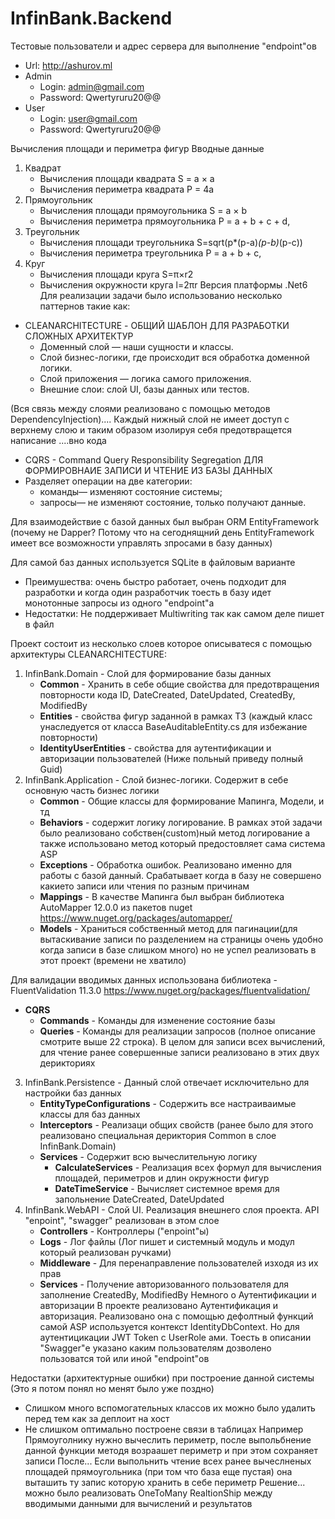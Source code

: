 # InfinBank.Backend
Тестовые пользователи и адрес сервера для выполнение "endpoint"ов

- Url: http://ashurov.ml
- Admin 
	* Login: admin@gmail.com
	* Password: Qwertyruru20@@
- User 
	* Login: user@gmail.com
	* Password: Qwertyruru20@@

Вычисления площади и периметра фигур
Вводные данные
1. Квадрат
	* Вычисления площади квадрата S = a × a
	* Вычисления периметра квадрата P = 4a
2. Прямоугольник
	* Вычисления площади прямоугольника S = a × b
	* Вычисления периметра прямоугольника P = a + b + c + d,
3. Треугольник
	* Вычисления площади треугольника S=sqrt(p*(p-a)*(p-b)*(p-c))
	* Вычисления периметра треугольника P = a + b + c,
4. Круг
	* Вычисления площади круга S=π×r2
	* Вычисления окружности круга l=2πr
Версия платформы .Net6
Для реализации задачи было использованио несколько паттернов такие как:

- CLEANARCHITECTURE - ОБЩИЙ ШАБЛОН ДЛЯ РАЗРАБОТКИ СЛОЖНЫХ АРХИТЕКТУР 
	* Доменный слой — наши сущности и классы.
	* Слой бизнес-логики, где происходит вся обработка доменной логики.
	* Слой приложения — логика самого приложения.
	* Внешние слои: слой UI, базы данных или тестов.

(Вся связь между слоями реализовано с помощью методов DependencyInjection).... Каждый нижный слой не имеет доступ с верхнему слою и таким образом изолируя себя предотвращется написание ....вно кода 

- CQRS - Command Query Responsibility Segregation ДЛЯ ФОРМИРОВНАИЕ ЗАПИСИ И ЧТЕНИЕ ИЗ БАЗЫ ДАННЫХ
- Разделяет операции на две категории:
	* команды— изменяют состояние системы;
	* запросы— не изменяют состояние, только получают данные. 

Для взаимодействие с базой данных был выбран ORM EntityFramework (почему не Dapper? Потому что на сегоднящний день EntityFramework имеет все возможности управлять зпросами в базу данных)

Для самой баз данных используется SQLite в файловым варианте
- Преимушества: очень быстро работает, очень подходит для разработки и когда один разработчик тоесть в базу идет монотонные запросы из одного "endpoint"а
- Недостатки: Не поддерживает Multiwriting так как самом деле пишет в файл

Проект состоит из несколько слоев которое описыватеся с помощью архитектуры CLEANARCHITECTURE:
1. InfinBank.Domain - Слой для формирование базы данных
	* **Common** - Хранить в себе общие свойства для предотвращения повторности кода ID, DateCreated, DateUpdated, CreatedBy, ModifiedBy
	* **Entities** - свойства фигур заданной в рамках ТЗ (каждый класс унаследуется от класса BaseAuditableEntity.cs для избежание повторности)
	* **IdentityUserEntities** - свойства для аутентификации и авторизации пользователей (Ниже польный приведу полный Guid)
2. InfinBank.Application - Слой бизнес-логики. Содержит в себе основную часть бизнес логики 
	* **Common** - Общие классы для формирование Мапинга, Модели, и тд
	* **Behaviors** - содержит логику логирование. В рамках этой задачи было реализовано собствен(custom)ный метод логирование а также использовано метод который предостовляет сама система ASP
	* **Exceptions** - Обработка ошибок. Реализовано именно для работы с базой данный. Срабатывает когда в базу не совершено какието записи или чтения по разным причинам
	* **Mappings** - В качестве Мапинга был выбран библиотека AutoMapper 12.0.0 из пакетов nuget https://www.nuget.org/packages/automapper/ 
	* **Models** - Храниться собственный метод для пагинации(для вытаскивание записи по разделением на страницы очень удобно когда записи в базе слишком много) но не успел реализовать в этот проект (времени не хватило)
		
Для валидации вводимых данных использована библиотека - FluentValidation 11.3.0 https://www.nuget.org/packages/fluentvalidation/
- **CQRS**
	* **Commands** - Команды для изменение состояние базы
	* **Queries** - Команды для реализации запросов (полное описание смотрите выше 22 строка). В целом для записи всех вычислений, для чтение ранее совершенные записи реализовано в этих двух дерикториях

3. InfinBank.Persistence - Данный слой отвечает исключительно для настройки баз данных
	* **EntityTypeConfigurations** - Содержить все настраиваимые классы для баз данных 
	* **Interceptors** - Реализаци общих свойств (ранее было для этого реализовано специальная дериктория Common в слое InfinBank.Domain)
	* **Services** - Содержит всю вычеслительную логику
		* **CalculateServices** - Реализация всех формул для вычисления площадей, периметров и длин окружности фигур
		* **DateTimeService** - Вычисляет системное время для запольнение DateCreated, DateUpdated
4. InfinBank.WebAPI - Cлой UI. Реализация внешнего слоя проекта. API "enpoint", "swagger" реализован в этом слое
	* **Controllers** - Контроллеры ("enpoint"ы) 
	* **Logs** - Лог файлы (Лог пишет и системный модуль и модул который реализован ручками)
	* **Middleware** - Для перенаправление пользователей изходя из их прав
	* **Services** - Получение авторизованного пользователя для заполнение CreatedBy, ModifiedBy
Немного о Аутентификации и авторизации
	В проекте реализовано Аутентификация и авторизация. Реализовано она с помощью дефолтный функций самой ASP используется контекст IdentityDbContext. Но для аутентицикации JWT Token c UserRole ами.
	Тоесть в описании "Swagger"е указано каким пользователям дозволено пользоватся той или иной "endpoint"ов

Недостатки (архитектурные ошибки) при построение данной системы (Это я потом понял но менят было уже поздно)
 - Слишком много вспомогательных классов их можно было удалить перед тем как за деплоит на хост
 - Не слишком оптимально построене связи в таблицах
 	Например Прямоуголнику нужно вычеслить периметр, после выпольбнение данной функции методя возраашет периметр и при этом сохраняет записи
 	После... Если выпольнить чтение всех ранее вычеслненых площадей прямоугольника (при том что база еще пустая) она выташить ту запис которую хранить в себе периметр 
 		Решение... можно было реализовать OneToMany RealtionShip между вводимыми данными для вычислений и результатов


